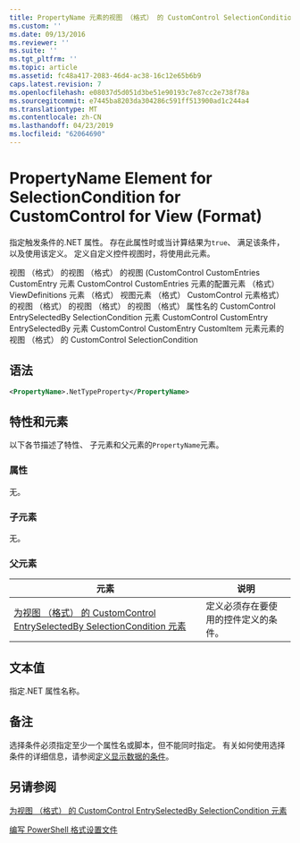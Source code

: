 ```yaml
---
title: PropertyName 元素的视图 （格式） 的 CustomControl SelectionCondition |Microsoft Docs
ms.custom: ''
ms.date: 09/13/2016
ms.reviewer: ''
ms.suite: ''
ms.tgt_pltfrm: ''
ms.topic: article
ms.assetid: fc48a417-2083-46d4-ac38-16c12e65b6b9
caps.latest.revision: 7
ms.openlocfilehash: e08037d5d051d3be51e90193c7e87cc2e738f78a
ms.sourcegitcommit: e7445ba8203da304286c591ff513900ad1c244a4
ms.translationtype: MT
ms.contentlocale: zh-CN
ms.lasthandoff: 04/23/2019
ms.locfileid: "62064690"
---
```

# <a name="propertyname-element-for-selectioncondition-for-customcontrol-for-view-format"></a>PropertyName Element for SelectionCondition for CustomControl for View (Format)

指定触发条件的.NET 属性。 存在此属性时或当计算结果为`true`、 满足该条件，以及使用该定义。 定义自定义控件视图时，将使用此元素。

视图 （格式） 的视图 （格式） 的视图 (CustomControl CustomEntries CustomEntry 元素 CustomControl CustomEntries 元素的配置元素 （格式） ViewDefinitions 元素 （格式） 视图元素 （格式） CustomControl 元素格式） 的视图 （格式） 的视图 （格式） 的视图 （格式） 属性名的 CustomControl EntrySelectedBy SelectionCondition 元素 CustomControl CustomEntry EntrySelectedBy 元素 CustomControl CustomEntry CustomItem 元素元素的视图 （格式） 的 CustomControl SelectionCondition

## <a name="syntax"></a>语法

```xml
<PropertyName>.NetTypeProperty</PropertyName>
```

## <a name="attributes-and-elements"></a>特性和元素

以下各节描述了特性、 子元素和父元素的`PropertyName`元素。

### <a name="attributes"></a>属性

无。

### <a name="child-elements"></a>子元素

无。

### <a name="parent-elements"></a>父元素

|元素|说明|
|-------------|-----------------|
|[为视图 （格式） 的 CustomControl EntrySelectedBy SelectionCondition 元素](./selectioncondition-element-for-entryselectedby-for-customcontrol-format.md)|定义必须存在要使用的控件定义的条件。|

## <a name="text-value"></a>文本值

指定.NET 属性名称。

## <a name="remarks"></a>备注

选择条件必须指定至少一个属性名或脚本，但不能同时指定。 有关如何使用选择条件的详细信息，请参阅[定义显示数据的条件](./defining-conditions-for-displaying-data.md)。

## <a name="see-also"></a>另请参阅

[为视图 （格式） 的 CustomControl EntrySelectedBy SelectionCondition 元素](./selectioncondition-element-for-entryselectedby-for-customcontrol-format.md)

[编写 PowerShell 格式设置文件](./writing-a-powershell-formatting-file.md)
